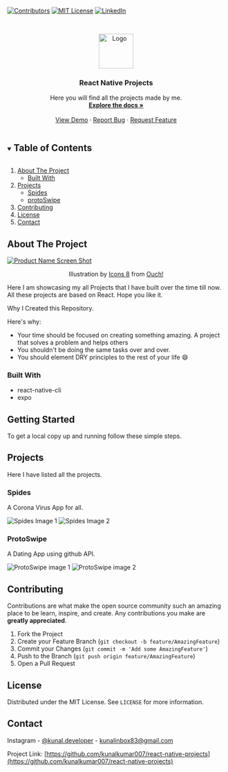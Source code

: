 <!--
*** Thanks for checking out the Best-README-Template. If you have a suggestion
*** that would make this better, please fork the repo and create a pull request
*** or simply open an issue with the tag "enhancement".
*** Thanks again! Now go create something AMAZING! :D
***
***
***
*** To avoid retyping too much info. Do a search and replace for the following:
*** kunalkumar007, react-native-projects, kunal.developer, kunalinbox83@gmail.com, React Native Projects, Here you will find all the projects made by me.
-->

<!-- PROJECT SHIELDS -->
<!--
*** I'm using markdown "reference style" links for readability.
*** Reference links are enclosed in brackets [ ] instead of parentheses ( ).
*** See the bottom of this document for the declaration of the reference variables
*** for contributors-url, forks-url, etc. This is an optional, concise syntax you may use.
*** https://www.markdownguide.org/basic-syntax/#reference-style-links
-->

[![Contributors][contributors-shield]][contributors-url]
[![MIT License][license-shield]][license-url]
[![LinkedIn][linkedin-shield]][linkedin-url]

<!-- PROJECT LOGO -->
<br />
<p align="center">
  <a href="https://github.com/kunalkumar007/react-native-projects">
    <img src="./images/logo.png" alt="Logo" width="80" height="80">
  </a>

  <h3 align="center">React Native Projects</h3>

  <p align="center">
    Here you will find all the projects made by me.
    <br />
    <a href="https://github.com/kunalkumar007/react-native-projects"><strong>Explore the docs »</strong></a>
    <br />
    <br />
    <a href="https://github.com/kunalkumar007/react-native-projects">View Demo</a>
    ·
    <a href="https://github.com/kunalkumar007/react-native-projects/issues">Report Bug</a>
    ·
    <a href="https://github.com/kunalkumar007/react-native-projects/issues">Request Feature</a>
  </p>
</p>

<!-- TABLE OF CONTENTS -->
<details open="open">
  <summary><h2 style="display: inline-block">Table of Contents</h2></summary>
  <ol>
    <li>
      <a href="#about-the-project">About The Project</a>
      <ul>
        <li><a href="#built-with">Built With</a></li>
      </ul>
    </li>
    <li>
      <a href="#projects" >Projects</a>
        <ul>
          <li><a href="#Spides" >Spides</a></li>
        </ul>
        <ul>
          <li><a href="#protoswipe" >protoSwipe</a></li>
        </ul>
    </li>
    <li><a href="#contributing">Contributing</a></li>
    <li><a href="#license">License</a></li>
    <li><a href="#contact">Contact</a></li>
  </ol>
</details>

<!-- ABOUT THE PROJECT -->

## About The Project

[![Product Name Screen Shot][product-screenshot]](https://www.kunalkumar007.github.io/)

<div align="center"> Illustration by <a href="https://icons8.com/illustrations/author/5c07e68d82bcbc0092519bb6">Icons 8</a> from <a href="https://icons8.com/illustrations">Ouch!</a></div>

Here I am showcasing my all Projects that I have built over the time till now. All these projects are based on React. Hope you like it.

Why I Created this Repository.

Here's why:

-   Your time should be focused on creating something amazing. A project that solves a problem and helps others
-   You shouldn't be doing the same tasks over and over.
-   You should element DRY principles to the rest of your life :smile:

### Built With

-   react-native-cli
-   expo

<!-- GETTING STARTED -->

## Getting Started

To get a local copy up and running follow these simple steps.

<!-- PROJECTS -->

## Projects

Here I have listed all the projects.

### Spides

A Corona Virus App for all.

![Spides Image 1](./images/spider1.png)
![Spides Image 2](./images/spider2.png)

### ProtoSwipe

A Dating App using github API.

![ProtoSwipe image 1](./images/protoswipe.png)
![ProtoSwipe image 2](./images/protoswipe1.png)

<!-- CONTRIBUTING -->

## Contributing

Contributions are what make the open source community such an amazing place to be learn, inspire, and create. Any contributions you make are **greatly appreciated**.

1. Fork the Project
2. Create your Feature Branch (`git checkout -b feature/AmazingFeature`)
3. Commit your Changes (`git commit -m 'Add some AmazingFeature'`)
4. Push to the Branch (`git push origin feature/AmazingFeature`)
5. Open a Pull Request

<!-- LICENSE -->

## License

Distributed under the MIT License. See `LICENSE` for more information.

<!-- CONTACT -->

## Contact

Instagram - [@kunal.developer](https://instagram.com/kunal.developer) - kunalinbox83@gmail.com

Project Link: [https://github.com/kunalkumar007/react-native-projects](https://github.com/kunalkumar007/react-native-projects)

<!-- ACKNOWLEDGEMENTS -->

<!-- MARKDOWN LINKS & IMAGES -->
<!-- https://www.markdownguide.org/basic-syntax/#reference-style-links -->

[contributors-shield]: https://img.shields.io/github/repo-size/kunalkumar007/react-native-projects?style=for-the-badge
[contributors-url]: https://github.com/kunalkumar007/react-native-projects/graphs/contributors
[license-shield]: https://img.shields.io/github/license/kunalkumar007/react-native-projects?style=for-the-badge
[license-url]: https://github.com/kunalkumar007/react-native-projects/blob/main/LICENSE
[linkedin-shield]: https://img.shields.io/badge/-LinkedIn-black.svg?style=for-the-badge&logo=linkedin&colorB=555
[linkedin-url]: https://linkedin.com/in/kunalkumar007
[product-screenshot]: ./images/banner.png
